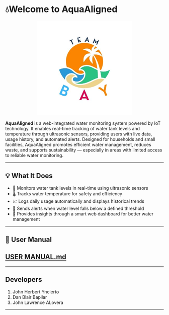 # 💧Welcome to AquaAligned

<p align="center">
  <img src="assets/BAY.jpg" width="300" alt="BAY Logo"/>
</p>

**AquaAligned** is a web-integrated water monitoring system powered by IoT technology. It enables real-time tracking of water tank levels and temperature through ultrasonic sensors, providing users with live data, usage history, and automated alerts. Designed for households and small facilities, AquaAligned promotes efficient water management, reduces waste, and supports sustainability — especially in areas with limited access to reliable water monitoring.

---
## 💡 What It Does

- 🌊 Monitors water tank levels in real-time using ultrasonic sensors
- 🌡️ Tracks water temperature for safety and efficiency
- 📈 Logs daily usage automatically and displays historical trends
- 🔔 Sends alerts when water level falls below a defined threshold
- 🧠 Provides insights through a smart web dashboard for better water management

---
## 📗 User Manual 
[USER MANUAL.md](UserManual.md)
---

---
## Developers 
1. John Herbert Yncierto
2. Dan Blair Bapilar
3. John Lawrence ALovera
---
